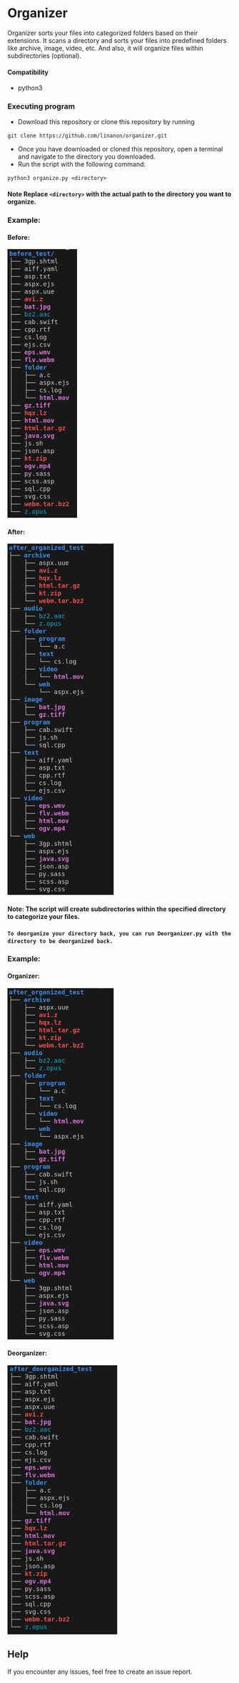 # Organizer

Organizer sorts your files into categorized folders based on their extensions.
It scans a directory and sorts your files into predefined folders like archive, image, video, etc. And also, it will organize files within subdirectories (optional).

#### Compatibility
* python3

### Executing program
* Download this repository or clone this repository by running 
```
git clone https://github.com/linanon/organizer.git
```
* Once you have downloaded or cloned this repository, open a terminal and navigate to the directory you downloaded.
* Run the script with the following command:
```
python3 organize.py <directory>
```
#### Note Replace `<directory>` with the actual path to the directory you want to organize.

### Example:
#### Before:
   ![alt text](https://github.com/linanon/organizer/blob/main/screenshots/before.jpg)
#### After:
   ![alt text](https://github.com/linanon/organizer/blob/main/screenshots/after_Organizer.jpg)
#### Note: The script will create subdirectories within the specified directory to categorize your files.

#### `To deorganize your directory back, you can run Deorganizer.py with the directory to be deorganized back.`
### Example:
#### Organizer:
   ![alt text](https://github.com/linanon/organizer/blob/main/screenshots/after_Organizer.jpg)
#### Deorganizer:
   ![alt text](https://github.com/linanon/organizer/blob/main/screenshots/after_Deorganizer.jpg)

## Help

If you encounter any issues, feel free to create an issue report.
